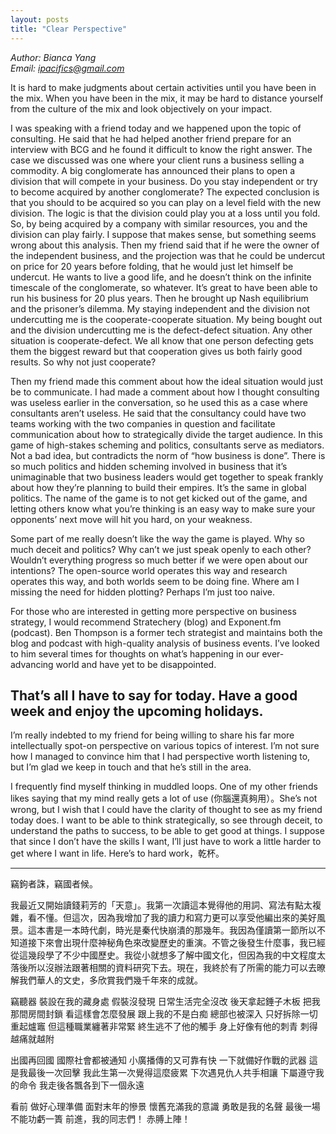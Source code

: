 ```yaml
---
layout: posts
title: "Clear Perspective"
---
```

*Author: Bianca Yang*<br>
*Email: ipacifics@gmail.com*<br>

It is hard to make judgments about certain activities until you have been in the mix. When you have been in the mix, it may be hard to distance yourself from the culture of the mix and look objectively on your impact.

I was speaking with a friend today and we happened upon the topic of consulting. He said that he had helped another friend prepare for an interview with BCG and he found it difficult to know the right answer. The case we discussed was one where your client runs a business selling a commodity. A big conglomerate has announced their plans to open a division that will compete in your business. Do you stay independent or try to become acquired by another conglomerate? The expected conclusion is that you should to be acquired so you can play on a level field with the new division. The logic is that the division could play you at a loss until you fold. So, by being acquired by a company with similar resources, you and the division can play fairly. I suppose that makes sense, but something seems wrong about this analysis. Then my friend said that if he were the owner of the independent business, and the projection was that he could be undercut on price for 20 years before folding, that he would just let himself be undercut. He wants to live a good life, and he doesn’t think on the infinite timescale of the conglomerate, so whatever. It’s great to have been able to run his business for 20 plus years. Then he brought up Nash equilibrium and the prisoner’s dilemma. My staying independent and the division not undercutting me is the cooperate-cooperate situation. My being bought out and the division undercutting me is the defect-defect situation. Any other situation is cooperate-defect. We all know that one person defecting gets them the biggest reward but that cooperation gives us both fairly good results. So why not just cooperate?

Then my friend made this comment about how the ideal situation would just be to communicate. I had made a comment about how I thought consulting was useless earlier in the conversation, so he used this as a case where consultants aren’t useless. He said that the consultancy could have two teams working with the two companies in question and facilitate communication about how to strategically divide the target audience. In this game of high-stakes scheming and politics, consultants serve as mediators. Not a bad idea, but contradicts the norm of “how business is done”. There is so much politics and hidden scheming involved in business that it’s unimaginable that two business leaders would get together to speak frankly about how they’re planning to build their empires. It’s the same in global politics. The name of the game is to not get kicked out of the game, and letting others know what you’re thinking is an easy way to make sure your opponents’ next move will hit you hard, on your weakness.

Some part of me really doesn’t like the way the game is played. Why so much deceit and politics? Why can’t we just speak openly to each other? Wouldn’t everything progress so much better if we were open about our intentions? The open-source world operates this way and research operates this way, and both worlds seem to be doing fine. Where am I missing the need for hidden plotting? Perhaps I’m just too naive.

For those who are interested in getting more perspective on business strategy, I would recommend Stratechery (blog) and Exponent.fm (podcast). Ben Thompson is a former tech strategist and maintains both the blog and podcast with high-quality analysis of business events. I’ve looked to him several times for thoughts on what’s happening in our ever-advancing world and have yet to be disappointed.

That’s all I have to say for today. Have a good week and enjoy the upcoming holidays.
---------------------
I’m really indebted to my friend for being willing to share his far more intellectually spot-on perspective on various topics of interest. I’m not sure how I managed to convince him that I had perspective worth listening to, but I’m glad we keep in touch and that he’s still in the area.

I frequently find myself thinking in muddled loops. One of my other friends likes saying that my mind really gets a lot of use (你腦還真夠用）。She’s not wrong, but I wish that I could have the clarity of thought to see as my friend today does. I want to be able to think strategically, so see through deceit, to understand the paths to success, to be able to get good at things. I suppose that since I don’t have the skills I want, I’ll just have to work a little harder to get where I want in life. Here’s to hard work，乾杯。

_______________________________________________________________
竊鉤者誅，竊國者候。

我最近又開始讀錢莉芳的「天意」。我第一次讀這本覺得他的用詞、寫法有點太複雜，看不懂。但這次，因為我增加了我的讀力和寫力更可以享受他編出來的美好風景。這本書是一本時代劇，時光是秦代快崩潰的那幾年。我因為僅讀第一節所以不知道接下來會出現什麼神秘角色來改變歷史的重演。不管之後發生什麼事，我已經從這幾段學了不少中國歷史。我從小就想多了解中國文化，但因為我的中文程度太落後所以沒辦法跟著相關的資料研究下去。現在，我終於有了所需的能力可以去暸解我們華人的文史，多欣賞我們幾千年來的成就。

竊聽器 裝設在我的藏身處
假裝沒發現 日常生活完全沒改
後天拿起錘子木板 把我那間房間封鎖
看這樣會怎麼發展
跟上我的不是白痴
總部也被深入
只好拆除一切重起爐竈
但這種職業纏著非常緊
終生逃不了他的觸手
身上好像有他的刺青
刺得越痛就越附

出國再回國 國際社會都被通知
小廣播傳的又可靠有快
一下就備好作戰的武器
這是我最後一次回擊
我此生第一次覺得這麼疲累
下次遇見仇人共手相讓
下屬遵守我的命令
我走後各飄各到下一個永遠

看前 做好心理準備
面對末年的慘景 懷舊充滿我的意識
勇敢是我的名聲
最後一場不能功虧一簣
前進，我的同志們！
赤膊上陣！

